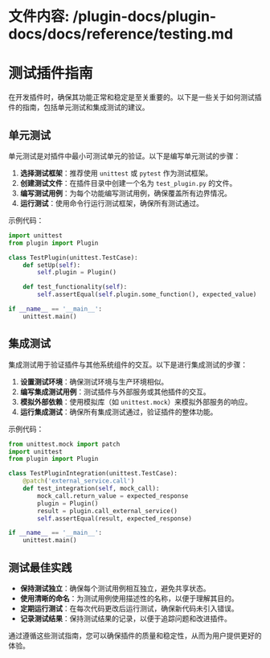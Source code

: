 # 文件内容: /plugin-docs/plugin-docs/docs/reference/testing.md

# 测试插件指南

在开发插件时，确保其功能正常和稳定是至关重要的。以下是一些关于如何测试插件的指南，包括单元测试和集成测试的建议。

## 单元测试

单元测试是对插件中最小可测试单元的验证。以下是编写单元测试的步骤：

1. **选择测试框架**：推荐使用 `unittest` 或 `pytest` 作为测试框架。
2. **创建测试文件**：在插件目录中创建一个名为 `test_plugin.py` 的文件。
3. **编写测试用例**：为每个功能编写测试用例，确保覆盖所有边界情况。
4. **运行测试**：使用命令行运行测试框架，确保所有测试通过。

示例代码：

```python
import unittest
from plugin import Plugin

class TestPlugin(unittest.TestCase):
    def setUp(self):
        self.plugin = Plugin()

    def test_functionality(self):
        self.assertEqual(self.plugin.some_function(), expected_value)

if __name__ == '__main__':
    unittest.main()
```

## 集成测试

集成测试用于验证插件与其他系统组件的交互。以下是进行集成测试的步骤：

1. **设置测试环境**：确保测试环境与生产环境相似。
2. **编写集成测试用例**：测试插件与外部服务或其他插件的交互。
3. **模拟外部依赖**：使用模拟库（如 `unittest.mock`）来模拟外部服务的响应。
4. **运行集成测试**：确保所有集成测试通过，验证插件的整体功能。

示例代码：

```python
from unittest.mock import patch
import unittest
from plugin import Plugin

class TestPluginIntegration(unittest.TestCase):
    @patch('external_service.call')
    def test_integration(self, mock_call):
        mock_call.return_value = expected_response
        plugin = Plugin()
        result = plugin.call_external_service()
        self.assertEqual(result, expected_response)

if __name__ == '__main__':
    unittest.main()
```

## 测试最佳实践

- **保持测试独立**：确保每个测试用例相互独立，避免共享状态。
- **使用清晰的命名**：为测试用例使用描述性的名称，以便于理解其目的。
- **定期运行测试**：在每次代码更改后运行测试，确保新代码未引入错误。
- **记录测试结果**：保持测试结果的记录，以便于追踪问题和改进插件。

通过遵循这些测试指南，您可以确保插件的质量和稳定性，从而为用户提供更好的体验。